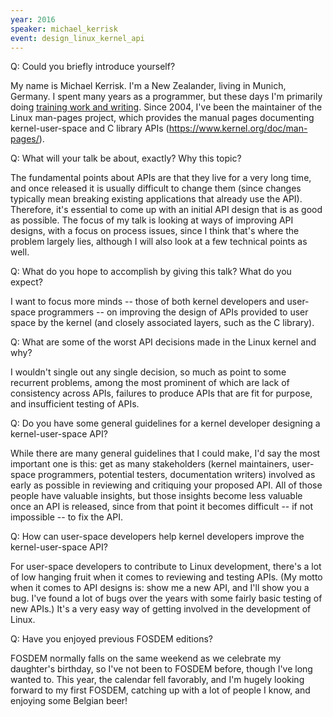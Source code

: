 ```yaml
---
year: 2016
speaker: michael_kerrisk 
event: design_linux_kernel_api
---
```


Q: Could you briefly introduce yourself?

My name is Michael Kerrisk. I'm a New Zealander, living in Munich, Germany. I spent many years as a programmer, but these days I'm primarily doing [training work and writing](http://man7.org/). Since 2004, I've been the maintainer of the Linux man-pages project, which provides the manual pages documenting kernel-user-space and C library APIs (https://www.kernel.org/doc/man-pages/).

Q: What will your talk be about, exactly? Why this topic?

The fundamental points about APIs are that they live for a very long time, and once released it is usually difficult to change them (since changes typically mean breaking existing applications that already use the API). Therefore, it's essential to come up with an initial API design that is as good as possible. The focus of my talk is looking at ways of improving API designs, with a focus on process issues, since I think that's where the problem largely lies, although I will also look at a few technical points as well.

Q: What do you hope to accomplish by giving this talk? What do you expect?

I want to focus more minds -- those of both kernel developers and user-space programmers -- on improving the design of APIs provided to user space by the kernel (and closely associated layers, such as the C library).

Q: What are some of the worst API decisions made in the Linux kernel and why?

I wouldn't single out any single decision, so much as point to some recurrent problems, among the most prominent of which are lack of consistency across APIs, failures to produce APIs that are fit for purpose, and insufficient testing of APIs.

Q: Do you have some general guidelines for a kernel developer designing a kernel-user-space API?

While there are many general guidelines that I could make, I'd say the most important one is this: get as many stakeholders (kernel maintainers, user-space programmers, potential testers, documentation writers) involved as early as possible in reviewing and critiquing your proposed API. All of those people have valuable insights, but those insights become less valuable once an API is released, since from that point it becomes difficult -- if not impossible -- to fix the API.

Q: How can user-space developers help kernel developers improve the kernel-user-space API?

For user-space developers to contribute to Linux development, there's a lot of low hanging fruit when it comes to reviewing and testing APIs. (My motto when it comes to API designs is: show me a new API, and I'll show you a bug. I've found a lot of bugs over the years with some fairly basic testing of new APIs.) It's a very easy way of getting involved in the development of Linux.

Q: Have you enjoyed previous FOSDEM editions?

FOSDEM normally falls on the same weekend as we celebrate my daughter's birthday, so I've not been to FOSDEM before, though I've long wanted to. This year, the calendar fell favorably, and I'm hugely looking forward to my first FOSDEM, catching up with a lot of people I know, and enjoying some Belgian beer!

